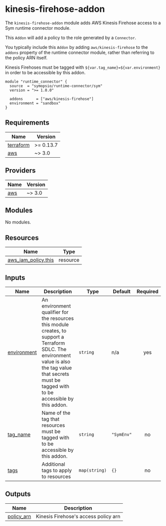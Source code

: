 # kinesis-firehose-addon

The `kinesis-firehose-addon` module adds AWS Kinesis Firehose access to a Sym runtime connector module.

This `Addon` will add a policy to the role generated by a `Connector`.

You typically include this `Addon` by adding `aws/kinesis-firehose` to the  `addons` property of the runtime connector module, rather than referring to the policy ARN itself.

Kinesis Firehoses must be tagged with `${var.tag_name}=${var.environment}` in order to be accessible by this addon.

```hcl
module "runtime_connector" {
  source  = "symopsio/runtime-connector/sym"
  version = ">= 1.0.0"

  addons      = ["aws/kinesis-firehose"]
  environment = "sandbox"
}
```

<!-- BEGIN_TF_DOCS -->
## Requirements

| Name | Version |
|------|---------|
| <a name="requirement_terraform"></a> [terraform](#requirement\_terraform) | >= 0.13.7 |
| <a name="requirement_aws"></a> [aws](#requirement\_aws) | ~> 3.0 |

## Providers

| Name | Version |
|------|---------|
| <a name="provider_aws"></a> [aws](#provider\_aws) | ~> 3.0 |

## Modules

No modules.

## Resources

| Name | Type |
|------|------|
| [aws_iam_policy.this](https://registry.terraform.io/providers/hashicorp/aws/latest/docs/resources/iam_policy) | resource |

## Inputs

| Name | Description | Type | Default | Required |
|------|-------------|------|---------|:--------:|
| <a name="input_environment"></a> [environment](#input\_environment) | An environment qualifier for the resources this module creates, to support a Terraform SDLC. The environment value is also the tag value that secrets must be tagged with to be accessible by this addon. | `string` | n/a | yes |
| <a name="input_tag_name"></a> [tag\_name](#input\_tag\_name) | Name of the tag that resources must be tagged with to be accessible by this addon. | `string` | `"SymEnv"` | no |
| <a name="input_tags"></a> [tags](#input\_tags) | Additional tags to apply to resources | `map(string)` | `{}` | no |

## Outputs

| Name | Description |
|------|-------------|
| <a name="output_policy_arn"></a> [policy\_arn](#output\_policy\_arn) | Kinesis Firehose's access policy arn |
<!-- END_TF_DOCS -->